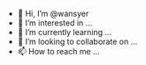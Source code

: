 - 👋 Hi, I’m @wansyer
- 👀 I’m interested in ...
- 🌱 I’m currently learning ...
- 💞️ I’m looking to collaborate on ...
- 📫 How to reach me ...

<!---
wansyer/wansyer is a ✨ special ✨ repository because its `README.md` (this file) appears on your GitHub profile.
You can click the Preview link to take a look at your changes.
--->
